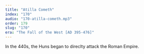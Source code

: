 ```yaml
---
title: "Atilla Cometh"
index: "170"
audio: "170-atilla-cometh.mp3"
order: 179
slug: "170"
era: "The Fall of the West [AD 395-476]"
---
```


In the 440s, the Huns began to direclty attack the Roman Empire. 


